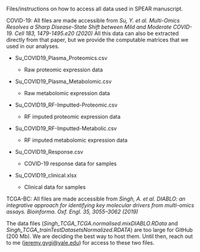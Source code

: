 Files/instructions on how to access all data used in SPEAR manuscript.

COVID-19:
All files are made accessible from *Su, Y. et al. Multi-Omics Resolves a Sharp Disease-State Shift between Mild and Moderate COVID-19. Cell 183, 1479-1495.e20 (2020)*
All this data can also be extracted directly from that paper, but we provide the computable matrices that we used in our analyses.

+ Su_COVID19_Plasma_Proteomics.csv

  + Raw proteomic expression data

+ Su_COVID19_Plasma_Metabolomic.csv

  + Raw metabolomic expression data

+ Su_COVID19_RF-Imputted-Proteomic.csv

  + RF imputed proteomic expression data

+ Su_COVID19_RF-Imputted-Metabolic.csv

  + RF imputed metabolomic expression data

+ Su_COVID19_Response.csv

  + COVID-19 response data for samples

+ Su_COVID19_clinical.xlsx

  + Clinical data for samples


TCGA-BC:
All files are made accessible from *Singh, A. et al. DIABLO: an integrative approach for identifying key molecular drivers from multi-omics assays. Bioinforma. Oxf. Engl. 35, 3055–3062 (2019)*

The data files (*Singh_TCGA_TCGA.normalised.mixDIABLO.RData* and *Singh_TCGA_trainTestDatasetsNormalized.RDATA*) are too large for GitHub (200 Mb). We are deciding the best way to host them. Until then, reach out to me (jeremy.gygi@yale.edu) for access to these two files.

